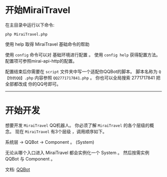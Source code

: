 # 开始MiraiTravel

在主目录中运行以下命令:
```shall
php MiraiTravel.php
```
使用 help 取得 MiraiTravel 基础命令的帮助

使用 ``config`` 命令可以对 基础环境进行配置 。
使用 ``config help`` 获得配置方法。
配置项可参照mirai-api-http的配置。

配置结束后你需要在 ```script``` 文件夹中写一个适配你QQBot的脚本。
脚本名称为 ``Q【你的QQ】.php`` 内容参照 ``QQ2771717841.php`` 。
你也可以全局搜索 2771717841 把全部都改成 你的QQ号即可。

---

# 开始开发

想要开发 ``MiraiTravel`` QQ机器人。
你必须了解 ``MiraiTravel`` 的各个层级的概念。
现在 ``MiraiTravel`` 有3个层级 ，调用顺序如下。

系统层 -> QQBot -> Component 。
(System)

无论从哪个入口进入 MiraiTravel 都会实例化一个 System 。
然后按需实例 QQBot 与 Component 。

[QQBot]:./QQBot.md

文档:
[QQBot]

